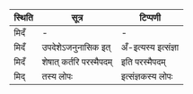 | स्थिति | सूत्र | टिप्पणी |
| ----- | ------- | ------ |
| मिदँ | - | - |
| मिदँ | उपदेशेऽजनुनासिक इत् | अँ-इत्यस्य इत्संज्ञा |
| मिदँ | शेषात् कर्तरि परस्मैपदम् | इति परस्मैपदम् |
| मिद् | तस्य लोपः | इत्संज्ञकस्य लोपः |
